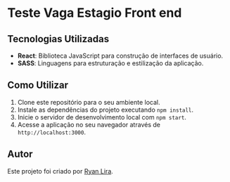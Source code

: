 # Teste Vaga Estagio Front end

## Tecnologias Utilizadas

- **React**: Biblioteca JavaScript para construção de interfaces de usuário.
- **SASS**: Linguagens para estruturação e estilização da aplicação.

## Como Utilizar

1. Clone este repositório para o seu ambiente local.
2. Instale as dependências do projeto executando `npm install`.
3. Inicie o servidor de desenvolvimento local com `npm start`.
4. Acesse a aplicação no seu navegador através de `http://localhost:3000`.

## Autor

Este projeto foi criado por [Ryan Lira](https://github.com/RyanLinconl).

